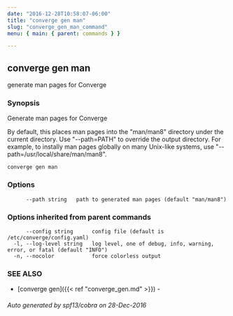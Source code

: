 ```yaml
---
date: "2016-12-28T10:58:07-06:00"
title: "converge gen man"
slug: "converge_gen_man_command"
menu: { main: { parent: commands } }

---
```

## converge gen man

generate man pages for Converge

### Synopsis


Generate man pages for Converge

By default, this places man pages into the "man/man8" directory under
the current directory. Use "--path=PATH" to override the output directory. For
example, to instally man pages globally on many Unix-like systems, use
"--path=/usr/local/share/man/man8".

```
converge gen man
```

### Options

```
      --path string   path to generated man pages (default "man/man8")
```

### Options inherited from parent commands

```
      --config string      config file (default is /etc/converge/config.yaml)
  -l, --log-level string   log level, one of debug, info, warning, error, or fatal (default "INFO")
  -n, --nocolor            force colorless output
```

### SEE ALSO
* [converge gen]({{< ref "converge_gen.md" >}})	 - 

###### Auto generated by spf13/cobra on 28-Dec-2016
